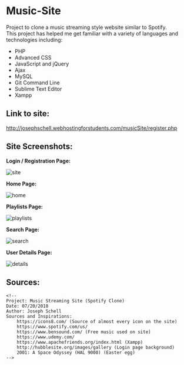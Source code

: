 # Music-Site

Project to clone a music streaming style website similar to Spotify.<br/>
This project has helped me get familiar with a variety of languages and technologies including:<br/>
* PHP
* Advanced CSS
* JavaScript and jQuery
* Ajax
* MySQL
* Git Command Line 
* Sublime Text Editor
* Xampp

## Link to site:
http://josephschell.webhostingforstudents.com/musicSite/register.php

## Site Screenshots:

**Login / Registration Page:**

![site](https://user-images.githubusercontent.com/24645219/43555651-672e27fe-95b0-11e8-9b4e-6efefc8196ec.jpg)

**Home Page:**

![home](https://user-images.githubusercontent.com/24645219/43997069-f392f0b6-9d86-11e8-85f9-e2b54c4d6c3c.jpg)

**Playlists Page:**

![playlists](https://user-images.githubusercontent.com/24645219/43997070-f3a34b28-9d86-11e8-98ab-2bcf20f7d75c.jpg)

**Search Page:**

![search](https://user-images.githubusercontent.com/24645219/43997071-f3b39992-9d86-11e8-8ce3-e1221d287a83.jpg)

**User Details Page:**

![details](https://user-images.githubusercontent.com/24645219/43997068-f381f5b8-9d86-11e8-9d2e-5c3b78e6af3a.jpg)


## Sources:

~~~
<!--
Project: Music Streaming Site (Spotify Clone)
Date: 07/20/2018
Author: Joseph Schell
Sources and Inspirations:
	https://icons8.com/ (Source of almost every icon on the site)
	https://www.spotify.com/us/
	https://www.bensound.com/ (Free music used on site)
	https://www.udemy.com/
	https://www.apachefriends.org/index.html (Xampp)
	http://hubblesite.org/images/gallery (Login page background)
	2001: A Space Odyssey (HAL 9000) (Easter egg)
-->
~~~



